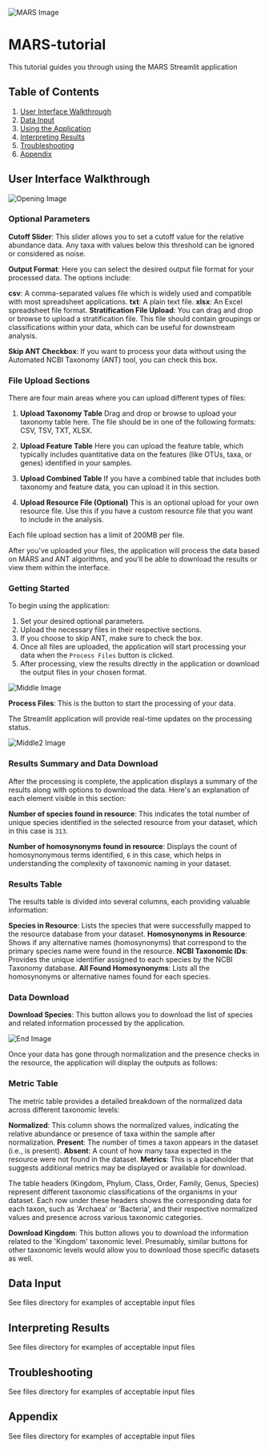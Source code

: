 ![MARS Image](images/MARS.png)

# MARS-tutorial
This tutorial guides you through using the MARS Streamlit application

## Table of Contents
1. [User Interface Walkthrough](#user-interface-walkthrough)
2. [Data Input](#data-input)
3. [Using the Application](#using-the-application)
4. [Interpreting Results](#interpreting-results)
5. [Troubleshooting](#troubleshooting)
6. [Appendix](#appendix)

<a name="user-interface-walkthrough"></a>
## User Interface Walkthrough
![Opening Image](images/Opening.png)

### Optional Parameters

**Cutoff Slider**: This slider allows you to set a cutoff value for the relative abundance data. Any taxa with values below this threshold can be ignored or considered as noise.

**Output Format**: Here you can select the desired output file format for your processed data. The options include:

**csv**: A comma-separated values file which is widely used and compatible with most spreadsheet applications.
**txt**: A plain text file.
**xlsx**: An Excel spreadsheet file format.
**Stratification File Upload**: You can drag and drop or browse to upload a stratification file. This file should contain groupings or classifications within your data, which can be useful for downstream analysis.

**Skip ANT Checkbox**: If you want to process your data without using the Automated NCBI Taxonomy (ANT) tool, you can check this box.

### File Upload Sections

There are four main areas where you can upload different types of files:

1. **Upload Taxonomy Table**
Drag and drop or browse to upload your taxonomy table here. The file should be in one of the following formats: CSV, TSV, TXT, XLSX.

2. **Upload Feature Table**
Here you can upload the feature table, which typically includes quantitative data on the features (like OTUs, taxa, or genes) identified in your samples.

3. **Upload Combined Table**
If you have a combined table that includes both taxonomy and feature data, you can upload it in this section.

4. **Upload Resource File (Optional)**
This is an optional upload for your own resource file. Use this if you have a custom resource file that you want to include in the analysis.

Each file upload section has a limit of 200MB per file.

After you've uploaded your files, the application will process the data based on MARS and ANT algorithms, and you'll be able to download the results or view them within the interface.

### Getting Started

To begin using the application:

1. Set your desired optional parameters.
2. Upload the necessary files in their respective sections.
3. If you choose to skip ANT, make sure to check the box.
4. Once all files are uploaded, the application will start processing your data when the `Process Files` button is clicked.
5. After processing, view the results directly in the application or download the output files in your chosen format.

![Middle Image](images/Middle.png)

**Process Files**: This is the button to start the processing of your data.

The Streamlit application will provide real-time updates on the processing status. 

![Middle2 Image](images/Middle2.png)

### Results Summary and Data Download

After the processing is complete, the application displays a summary of the results along with options to download the data. Here's an explanation of each element visible in this section:

**Number of species found in resource**: This indicates the total number of unique species identified in the selected resource from your dataset, which in this case is `313`.

**Number of homosynonyms found in resource**: Displays the count of homosynonymous terms identified, `6` in this case, which helps in understanding the complexity of taxonomic naming in your dataset.

### Results Table
The results table is divided into several columns, each providing valuable information:

**Species in Resource**: Lists the species that were successfully mapped to the resource database from your dataset.
**Homosynonyms in Resource**: Shows if any alternative names (homosynonyms) that correspond to the primary species name were found in the resource.
**NCBI Taxonomic IDs**: Provides the unique identifier assigned to each species by the NCBI Taxonomy database.
**All Found Homosynonyms**: Lists all the homosynonyms or alternative names found for each species.

### Data Download

**Download Species**: This button allows you to download the list of species and related information processed by the application.

![End Image](images/End.png)

Once your data has gone through normalization and the presence checks in the resource, the application will display the outputs as follows:

### Metric Table

The metric table provides a detailed breakdown of the normalized data across different taxonomic levels:

**Normalized**: This column shows the normalized values, indicating the relative abundance or presence of taxa within the sample after normalization.
**Present**: The number of times a taxon appears in the dataset (i.e., is present).
**Absent**: A count of how many taxa expected in the resource were not found in the dataset.
**Metrics**: This is a placeholder that suggests additional metrics may be displayed or available for download.

The table headers (Kingdom, Phylum, Class, Order, Family, Genus, Species) represent different taxonomic classifications of the organisms in your dataset. Each row under these headers shows the corresponding data for each taxon, such as 'Archaea' or 'Bacteria', and their respective normalized values and presence across various taxonomic categories.

**Download Kingdom**: This button allows you to download the information related to the 'Kingdom' taxonomic level. Presumably, similar buttons for other taxonomic levels would allow you to download those specific datasets as well.

<a name="data-input"></a>
## Data Input
See files directory for examples of acceptable input files

<a name="interpreting-results"></a>
## Interpreting Results
See files directory for examples of acceptable input files

<a name="troubleshooting"></a>
## Troubleshooting
See files directory for examples of acceptable input files

<a name="appendix"></a>
## Appendix
See files directory for examples of acceptable input files

